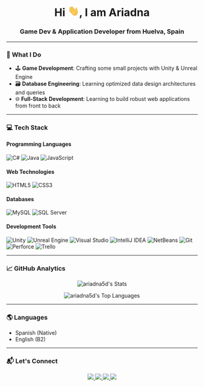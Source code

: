 <h1 align="center">Hi <img src="https://raw.githubusercontent.com/ABSphreak/ABSphreak/master/gifs/Hi.gif" width="30px">, I am Ariadna </h1>
<h3 align="center"> <b>Game Dev & Application Developer</b> from Huelva, Spain  </h3>

---

### 🚀 What I Do

- 🕹 **Game Development**: Crafting some small projects with Unity & Unreal Engine
- 🗃 **Database Engineering**: Learning optimized data design architectures and queries
- 🌐 **Full-Stack Development**: Learning to build robust web applications from front to back

---

### 💻 Tech Stack

#### Programming Languages
![C#](https://img.shields.io/badge/C%23-239120?style=for-the-badge&logo=c-sharp&logoColor=white)
![Java](https://img.shields.io/badge/Java-ED8B00?style=for-the-badge&logo=openjdk&logoColor=white)
![JavaScript](https://img.shields.io/badge/JavaScript-F7DF1E?style=for-the-badge&logo=javascript&logoColor=black)

#### Web Technologies
![HTML5](https://img.shields.io/badge/HTML5-E34F26?style=for-the-badge&logo=html5&logoColor=white)
![CSS3](https://img.shields.io/badge/CSS3-1572B6?style=for-the-badge&logo=css3&logoColor=white)

#### Databases
![MySQL](https://img.shields.io/badge/MySQL-4479A1?style=for-the-badge&logo=mysql&logoColor=white)
![SQL Server](https://img.shields.io/badge/SQL%20Server-CC2927?style=for-the-badge&logo=microsoft-sql-server&logoColor=white)

#### Development Tools
![Unity](https://img.shields.io/badge/Unity-FFFFFF?style=for-the-badge&logo=unity&logoColor=black)
![Unreal Engine](https://img.shields.io/badge/Unreal%20Engine-0E1128?style=for-the-badge&logo=unreal-engine&logoColor=white)
![Visual Studio](https://img.shields.io/badge/Visual%20Studio-5C2D91?style=for-the-badge&logo=visual-studio&logoColor=white)
![IntelliJ IDEA](https://img.shields.io/badge/IntelliJ_IDEA-000000?style=for-the-badge&logo=intellij-idea&logoColor=white)
![NetBeans](https://img.shields.io/badge/NetBeans-1B6AC6?style=for-the-badge&logo=apache-netbeans-ide&logoColor=white)
![Git](https://img.shields.io/badge/Git-F05032?style=for-the-badge&logo=git&logoColor=white)
![Perforce](https://img.shields.io/badge/Perforce-404040?style=for-the-badge&logo=perforce&logoColor=white)
![Trello](https://img.shields.io/badge/Trello-0052CC?style=for-the-badge&logo=trello&logoColor=white)

---

### 📈 GitHub Analytics

  <div align="center">
    
  ![ariadna5d's Stats](https://github-readme-stats.vercel.app/api?username=ariadna5d&theme=nightowl&show_icons=true&hide_border=true&count_private=true) 
  
  <!--![ariadna5d's Streak](https://github-readme-streak-stats.herokuapp.com/?user=ariadna5d&theme=nightowl&hide_border=true)-->
  
  ![ariadna5d's Top Languages](https://github-readme-stats.vercel.app/api/top-langs/?username=ariadna5d&theme=nightowl&show_icons=true&hide_border=true&layout=compact)
  </div>


---

### 🌎 Languages
- Spanish (Native)
- English (B2)

---

### 📬 Let's Connect
<p align="center">
  <a href="https://www.linkedin.com/in/ariadnadelgadosantana/">
    <img src="https://img.shields.io/badge/LinkedIn-0077B5?style=for-the-badge&logo=linkedin&logoColor=white"/>
  <a href="mailto:ariadnadelgadodev@gmail.com">
    <img src="https://img.shields.io/badge/Email-D14836?style=for-the-badge&logo=gmail&logoColor=white"/>
  </a>
  <a href="https://ariadna5d.itch.io/">
    <img src="https://img.shields.io/badge/Itch.io-FA5C5C?style=for-the-badge&logo=itch.io&logoColor=white"/>
  </a>
  <a href="https://www.artstation.com/ariadna5d">
    <img src="https://img.shields.io/badge/ArtStation-13AFF0?style=for-the-badge&logo=artstation&logoColor=white"/>
  </a>
</p>
